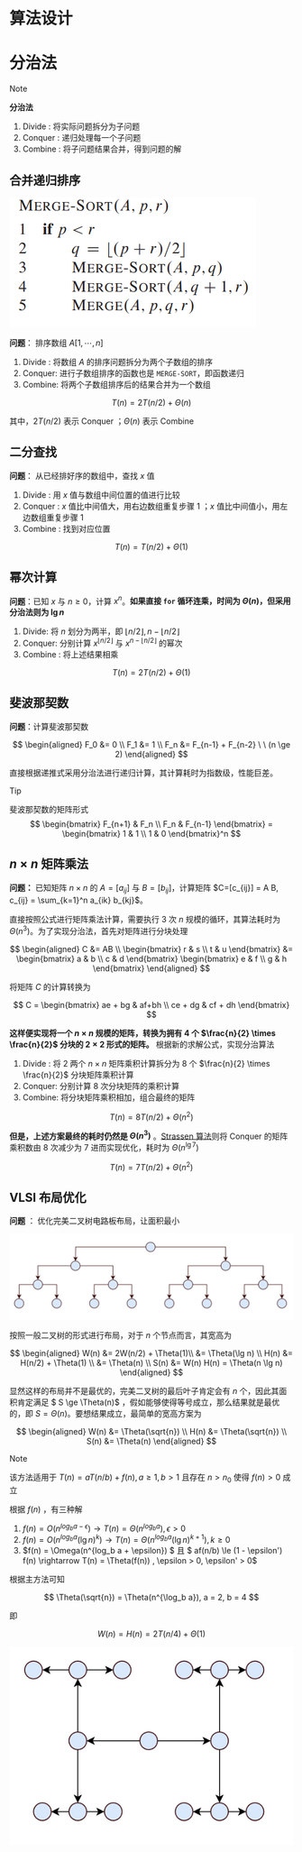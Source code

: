 # 算法设计


# 分治法


> [!note]
> **分治法**
> 1. Divide : 将实际问题拆分为子问题
> 2. Conquer : 递归处理每一个子问题
> 3. Combine : 将子问题结果合并，得到问题的解

## 合并递归排序

![alt|c,35](../../image/algorithm/mergeSortFcn.png)

**问题**： 排序数组 $A[1,\dotsm,n]$
1. Divide : 将数组 $A$ 的排序问题拆分为两个子数组的排序
2. Conquer: 进行子数组排序的函数也是 `MERGE-SORT`，即函数递归
3. Combine: 将两个子数组排序后的结果合并为一个数组

$$
    T(n) = 2 T(n/2) + \Theta(n)
$$

其中，$2 T(n/2)$ 表示 Conquer ；$\Theta(n)$ 表示 Combine



## 二分查找

**问题**： 从已经排好序的数组中，查找 $x$ 值

1. Divide  : 用 $x$ 值与数组中间位置的值进行比较
2. Conquer : $x$ 值比中间值大，用右边数组重复步骤 1 ；$x$ 值比中间值小，用左边数组重复步骤 1 
3. Combine : 找到对应位置

$$
    T(n) = T(n/2) + \Theta(1)
$$

## 幂次计算

**问题**：已知 $x$ 与 $n \ge 0$，计算 $x^n$。**如果直接 `for` 循环连乘，时间为 $\Theta(n)$，但采用分治法则为 $\lg n$**

1. Divide: 将 $n$ 划分为两半，即 $\lfloor n/2 \rfloor, n - \lfloor n/2 \rfloor$
2. Conquer: 分别计算 $x^{ \lfloor n/2 \rfloor }$ 与 $x^{ n - \lfloor n/2 \rfloor }$ 的幂次
3. Combine : 将上述结果相乘

$$
    T(n) = 2 T(n/2) + \Theta(1)
$$


## 斐波那契数

**问题**：计算斐波那契数

$$
\begin{aligned}
    F_0 &= 0 \\
    F_1 &= 1 \\
    F_n &= F_{n-1} + F_{n-2} \  \ (n \ge 2)
\end{aligned}
$$

直接根据递推式采用分治法进行递归计算，其计算耗时为指数级，性能巨差。

> [!tip]
> 斐波那契数的矩阵形式
$$
     \begin{bmatrix}
         F_{n+1} & F_n \\
         F_n & F_{n-1}
     \end{bmatrix}
      = \begin{bmatrix}
         1 & 1 \\
         1 & 0
     \end{bmatrix}^n
$$

## $n \times n$ 矩阵乘法

**问题：** 已知矩阵 $n \times n$ 的 $A=[a_{ij}]$ 与 $B=[b_{ij}]$，计算矩阵 $C=[c_{ij}] = A B, c_{ij} = \sum_{k=1}^n a_{ik} b_{kj}$。


直接按照公式进行矩阵乘法计算，需要执行 3 次 $n$ 规模的循环，其算法耗时为 $\Theta(n^3)$。为了实现分治法，首先对矩阵进行分块处理

$$
    \begin{aligned}
     C &= AB \\ 
    \begin{bmatrix}
        r & s \\
        t & u 
    \end{bmatrix} 
    &= 
    \begin{bmatrix}
        a & b \\
        c & d 
    \end{bmatrix}
    \begin{bmatrix}
        e & f \\
        g & h 
    \end{bmatrix}
    \end{aligned}
$$

将矩阵 $C$ 的计算转换为

$$
    C = \begin{bmatrix}
        ae + bg & af+bh \\
        ce + dg & cf + dh
    \end{bmatrix}
$$

**这样便实现将一个 $n \times n$ 规模的矩阵，转换为拥有 4 个 $\frac{n}{2} \times \frac{n}{2}$ 分块的 $2 \times 2$ 形式的矩阵。** 根据新的求解公式，实现分治算法

1. Divide : 将 2 两个 $n \times n$ 矩阵乘积计算拆分为 8 个 $\frac{n}{2} \times \frac{n}{2}$ 分块矩阵乘积计算
2. Conquer: 分别计算 8 次分块矩阵的乘积计算
3. Combine: 将分块矩阵乘积相加，组合最终的矩阵

$$
    T(n) = 8 T(n/2) + \Theta(n^2) 
$$


**但是，上述方案最终的耗时仍然是 $\Theta(n^3)$** 。[Strassen 算法](https://blog.csdn.net/weixin_52042488/article/details/126345027)则将 Conquer 的矩阵乘积数由 8 次减少为 7 进而实现优化，耗时为 $\Theta(n^{\lg 7})$


$$
    T(n) = 7 T(n/2) + \Theta(n^2) 
$$

## VLSI 布局优化


**问题** ： 优化完美二叉树电路板布局，让面积最小

![alt|c,60](../../image/algorithm/VLSI_tree.png)

按照一般二叉树的形式进行布局，对于 $n$ 个节点而言，其宽高为

$$
    \begin{aligned}
        W(n) &=  2W(n/2)  + \Theta(1)\\
             &= \Theta(\lg n) \\
        H(n) &= H(n/2) + \Theta(1) \\
             &= \Theta(n) \\
        S(n) &= W(n) H(n) = \Theta(n \lg n)
    \end{aligned}
$$

显然这样的布局并不是最优的，完美二叉树的最后叶子肯定会有 $n$ 个，因此其面积肯定满足 $ S \ge \Theta(n)$ ，假如能够使得等号成立，那么结果就是最优的，即 $S = \Theta(n)$。要想结果成立，最简单的宽高方案为

$$
   \begin{aligned}
    W(n) &= \Theta(\sqrt{n}) \\
    H(n) &= \Theta(\sqrt{n}) \\
    S(n) &= \Theta(n)
   \end{aligned}
$$

> [!note]
> 该方法适用于 $T(n) = a T(n/b) + f(n), a \ge 1, b \gt 1$ 且存在 $n \gt n_0$ 使得 $f(n) > 0$ 成立
> 
> 根据 $f(n)$ ，有三种解
> 1. $f(n) = O(n^{log_b a - \epsilon}) \rightarrow T(n) = \Theta(n^{log_b a}),  \epsilon > 0$
> 2. $f(n) = O(n^{log_b a }(\lg n)^k) \rightarrow T(n) = \Theta(n^{log_b a} (\lg n)^{k+1}) , k \ge 0$
> 3. $f(n) = \Omega(n^{log_b a + \epsilon}) $ 且 $ af(n/b) \le (1 - \epsilon') f(n) \rightarrow T(n) = \Theta(f(n)) ,  \epsilon > 0, \epsilon' > 0$

根据主方法可知

$$
    \Theta(\sqrt{n}) = \Theta(n^{\log_b a}), a = 2, b = 4
$$

即

$$
    W(n) = H(n) = 2 T(n/4) + \Theta(1)
$$

![alt|c,30](../../image/algorithm/VLSI_H.png)







